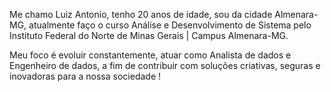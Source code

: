 Me chamo Luiz Antonio, tenho 20 anos de idade, sou da cidade Almenara-MG, atualmente faço o curso Análise e Desenvolvimento de Sistema pelo Instituto Federal do Norte de Minas Gerais | Campus Almenara-MG.

Meu foco é evoluir constantemente, atuar como Analista de dados e Engenheiro de dados, a fim de contribuir com soluções criativas, seguras e inovadoras para a nossa sociedade !
